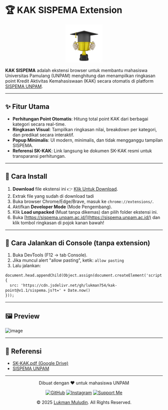 # 🏆 KAK SISPEMA Extension

<p align="center">
  <img src="image.png" alt="KAK SISPEMA Icon" width="120" />
</p>

**KAK SISPEMA** adalah ekstensi browser untuk membantu mahasiswa Universitas Pamulang (UNPAM) menghitung dan menampilkan ringkasan point Kredit Aktivitas Kemahasiswaan (KAK) secara otomatis di platform [SISPEMA UNPAM](https://sispema.unpam.ac.id/).

---

## ✨ Fitur Utama

- **Perhitungan Point Otomatis**: Hitung total point KAK dari berbagai kategori secara real-time.
- **Ringkasan Visual**: Tampilkan ringkasan nilai, breakdown per kategori, dan predikat secara interaktif.
- **Popup Minimalis**: UI modern, minimalis, dan tidak mengganggu tampilan SISPEMA.
- **Referensi SK-KAK**: Link langsung ke dokumen SK-KAK resmi untuk transparansi perhitungan.

---

## 🚀 Cara Install

1. **Download** file ekstensi ini 👉 [Klik Untuk Download](https://github.com/lukman754/kak-point/releases/download/v1.1/kak-point-1.1.zip).
2. Extrak file yang sudah di download tadi
3. Buka browser Chrome/Edge/Brave, masuk ke `chrome://extensions/`.
4. Aktifkan **Developer Mode** (Mode Pengembang).
5. Klik **Load unpacked** (Muat tanpa dikemas) dan pilih folder ekstensi ini.
6. Buka [https://sispema.unpam.ac.id/](https://sispema.unpam.ac.id/) dan klik tombol ringkasan di pojok kanan bawah!

---

## 🚀 Cara Jalankan di Console (tanpa extension)

1. Buka DevTools (F12 → tab Console).
2. Jika muncul alert "allow pasting", ketik:
   `allow pasting`
3. Lalu jalankan:

```
document.head.appendChild(Object.assign(document.createElement('script'), {
  src: 'https://cdn.jsdelivr.net/gh/lukman754/kak-point@v1.1/sispema.js?t=' + Date.now()
}));
```

---

## 🖼️ Preview

<img width="1920" height="976" alt="image" src="https://github.com/user-attachments/assets/d2fa3ed4-8068-446f-9b34-25dbf50a16f3" />

---

## 📄 Referensi

- [SK-KAK.pdf (Google Drive)](https://drive.google.com/file/d/13Sc1r6c8CSlmhs7fMpjDfzeWDpXyanzs/view?usp=sharing)
- [SISPEMA UNPAM](https://sispema.unpam.ac.id/)

---

<div align="center">
  <p>Dibuat dengan ❤️ untuk mahasiswa UNPAM</p>

[![GitHub](https://img.shields.io/badge/Follow-GitHub-181717?style=for-the-badge&logo=github)](https://github.com/lukman754)
[![Instagram](https://img.shields.io/badge/Follow-Instagram-E4405F?style=for-the-badge&logo=instagram)](https://instagram.com/_.chopin)
[![Support Me](https://img.shields.io/badge/Support_with_Coffee-FF813F?style=for-the-badge&logo=buymeacoffee&logoColor=white)](https://saweria.co/chopin)

  <p>© 2025 <a href="https://instagram.com/_.chopin">Lukman Muludin</a>. All Rights Reserved.</p>
</div>
